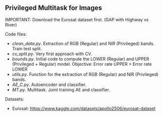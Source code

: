 ## Privileged Multitask for Images

IMPORTANT: Download the Eurosat dataset first. (GAP with Highway vs River)

Code files:
- _clean_data.py_. Extraction of RGB (Regular) and NIR (Privileged) bands. Train test split.
- _cv_split.py_. Very first approach with CV.
- _bounds.py_. Initial code to compute the LOWER (Regular) and UPPER (Privileged + Regular) model. Objective: Error rate UPPER > Error rate LOWER
- _utils.py_. Function for the extraction of RGB (Regular) and NIR (Privileged) bands.
- _AE_C.py_. Autoencoder and classifier.
- _MT.py_. Multitask. Joint training AE and classifier.

Datasets:
- Eurosat: https://www.kaggle.com/datasets/apollo2506/eurosat-dataset
